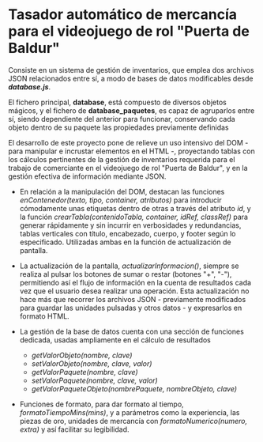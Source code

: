 # Tasador automático de mercancía para el videojuego de rol "Puerta de Baldur" 

Consiste en un sistema de gestión de inventarios, que emplea dos archivos JSON relacionados entre sí, a modo de bases de datos modificables desde ***database.js***. 

El fichero principal, **database**, está compuesto de diversos objetos mágicos, y el fichero de **database_paquetes**, es capaz de agruparlos entre sí, siendo dependiente del anterior para funcionar, conservando cada objeto dentro de su paquete las propiedades previamente definidas

El desarrollo de este proyecto pone de relieve un uso intensivo del DOM - para manipular e incrustar elementos en el HTML -, proyectando tablas con los cálculos pertinentes de la gestión de inventarios requerida
para el trabajo de comerciante en el videojuego de rol "Puerta de Baldur", y en la gestión efectiva de información mediante JSON. 

- En relación a la manipulación del DOM, destacan las funciones *enContenedor(texto, tipo, container, atributos)* para introducir cómodamente unas etiquetas dentro de otras a través del atributo *id*, y la función *crearTabla(contenidoTabla, container, idRef, classRef)* para generar rápidamente y sin incurrir en verbosidades y redundancias, tablas verticales con título, encabezado, cuerpo, y footer según lo especificado. Utilizadas ambas en la función de actualización de pantalla.

- La actualización de la pantalla, *actualizarInformacion()*, siempre se realiza al pulsar los botones de sumar o restar (botones "+", "-"), permitiendo así el flujo de información en la cuenta de resultados cada vez que el usuario desea realizar una operación. Esta actualización no hace más que recorrer los archivos JSON - previamente modificados para guardar las unidades pulsadas y otros datos - y expresarlos en formato HTML. 

- La gestión de la base de datos cuenta con una sección de funciones dedicada,  usadas ampliamente en el cálculo de resultados
  - *getValorObjeto(nombre, clave)*
  - *setValorObjeto(nombre, clave, valor)*
  - *getValorPaquete(nombre, clave)*
  - *setValorPaquete(nombre, clave, valor)*
  - *getValorPaqueteObjeto(nombrePaquete, nombreObjeto, clave)*

- Funciones de formato, para dar formato al tiempo, *formatoTiempoMins(mins)*, y a parámetros como la experiencia, las piezas de oro, unidades de mercancía con *formatoNumerico(numero, extra)* y así facilitar su legibilidad.
